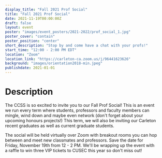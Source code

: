 ```yaml
---
display_title: "Fall 2021 Prof Social"
title: "Fall 2021 Prof Social"
date: 2021-11-19T00:00:00Z
draft: false
layout: event
poster: "images/event_posters/2021-2022/prof_social_1.jpg"
poster_cover: "contain"
poster_position: "center"
short_description: "Stop by and come have a chat with your profs!"
start_time: "12:00 - 2:00 PM EDT"
location: "Zoom"
location_link: "https://carleton-ca.zoom.us/j/96441623626"
background: "images/orientation2018-min.jpeg"
publishdate: 2021-01-01
---
```


# Description
The CCSS is so excited to invite you to our Fall Prof Social! This is an event we run every term where students, professors and faculty members can mingle, wind down and maybe even network (don't forget about your upcoming honours projects!) This term, we will also be inviting our Carleton recent graduates as well as current graduate students. 

The social will be held virtually over Zoom with breakout rooms you can hop between and meet new classmates and professors. Save the date for Friday, November 19th from 12 - 2 PM. We'll be wrapping up the event with a raffle to win three VIP tickets to CUSEC this year so don't miss out!